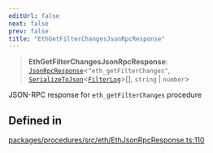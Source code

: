 ```yaml
---
editUrl: false
next: false
prev: false
title: "EthGetFilterChangesJsonRpcResponse"
---
```


> **EthGetFilterChangesJsonRpcResponse**: [`JsonRpcResponse`](/reference/tevm/jsonrpc/type-aliases/jsonrpcresponse/)\<`"eth_getFilterChanges"`, [`SerializeToJson`](/reference/tevm/procedures/type-aliases/serializetojson/)\<[`FilterLog`](/reference/tevm/actions/type-aliases/filterlog/)\>[], `string` \| `number`\>

JSON-RPC response for `eth_getFilterChanges` procedure

## Defined in

[packages/procedures/src/eth/EthJsonRpcResponse.ts:110](https://github.com/evmts/tevm-monorepo/blob/main/packages/procedures/src/eth/EthJsonRpcResponse.ts#L110)
